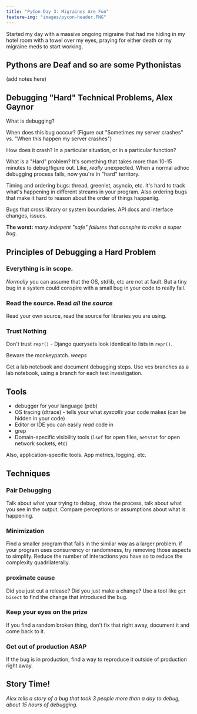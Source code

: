 ```yaml
---
title: "PyCon Day 3: Migraines Are Fun"
feature-img: "images/pycon-header.PNG"
---
```


Started my day with a massive ongoing migraine that had me hiding in my hotel room with a towel over my eyes, praying for either death or my migraine meds to start working.

## Pythons are Deaf and so are some Pythonistas

(add notes here)

## Debugging "Hard" Technical Problems, Alex Gaynor

What is debugging?

When does this bug occcur? (Figure out "Sometimes my server crashes" vs. "When this happen my server crashes")

How does it crash? In a particular situation, or in a particular function?

What is a "Hard" problem? It's something that takes more than 10-15 minutes to debug/figure out. Like, *really* unexpected. When a normal adhoc debugging process fails, now you're in "hard" territory.

Timing and ordering bugs: thread, greenlet, asyncio, etc. It's hard to track what's happening in different streams in your program. Also ordering bugs that make it hard to reason about the order of things happeniig.

Bugs that cross library or system boundaries. API docs and interface changes, issues.

**The worst:** *many indepent "safe" failures that conspire to make a super bug.*

## Principles of Debugging a Hard Problem

### Everything is in scope.

*Normally* you can assume that the OS, stdlib, etc are not at fault. But a tiny bug in a system could conspire with a small bug in your code to really fail.

### Read the source. Read *all the source*

Read your own source, read the source for libraries you are using.

### Trust Nothing

Don't trust `repr()` - Django querysets look identical to lists in `repr()`.

Beware the monkeypatch. *weeps*

Get a lab notebook and document debugging steps. Use vcs branches as a lab notebook, using a branch for each test investigation.

## Tools

- debugger for your language (pdb)
- OS tracing (dtrace) - tells your what *syscalls* your code makes (can be hidden in your code)
- Editor or IDE you can easily *read* code in
- grep
- Domain-specific visibility tools (`lsof` for open files, `netstat` for open network sockets, etc)

Also, application-specific tools. App metrics, logging, etc.

## Techniques

### Pair Debugging

Talk about what your trying to debug, show the process, talk about what you see in the output. Compare perceptions or assumptions about what is happening.

### Minimization

Find a smaller program that fails in the similar way as a larger problem. if your program uses consurrency or randomness, try removing those aspects to simplify. Reduce the number of interactions you have so to reduce the complexity quadrilaterally.

### proximate cause

Did you just cut a release? Did you just make a change? Use a tool like `git bisect` to find the change that introduced the bug.

### Keep your eyes on the prize

If you find a random broken thing, don't fix that right away, document it and come back to it.

### Get out of production ASAP

If the bug is in production, find a way to reproduce it outside of production right away.

## Story Time!

*Alex tells a story of a bug that took 3 people more than a day to debug, about 15 hours of debugging.*
